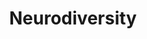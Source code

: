 ---
title: Neurodiversity
description: Toys, objects, theories to make it fun
image: images/stones.jpg
template: coltrane/content.html
publish_date: 2024-04-16 19:26:02
---